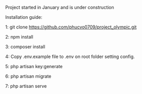 Project started in January and is under construction

Installation guide:

1: git clone https://github.com/phucvo0709/project_olympic.git

2: npm install

3: composer install

4: Copy .env.example file to .env on root folder setting config.

5: php artisan key:generate

6: php artisan migrate

7: php artisan serve
